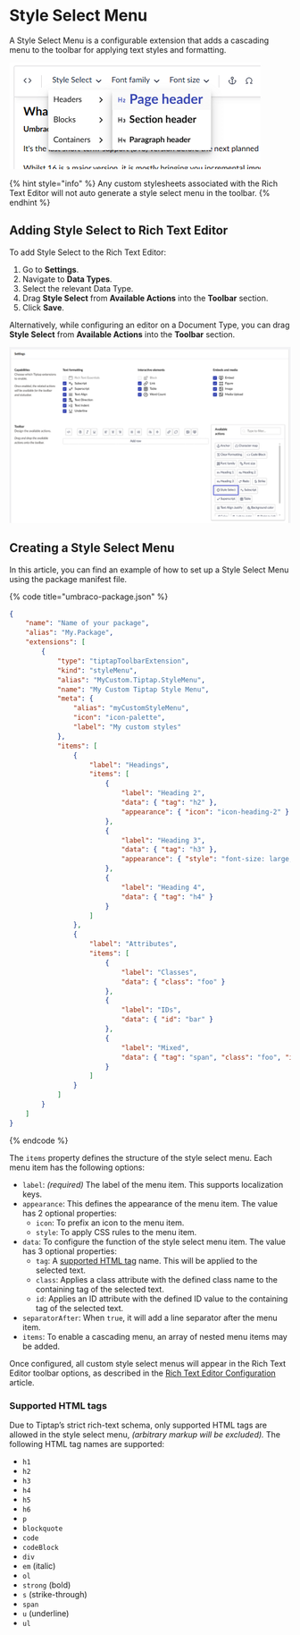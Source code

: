 # Style Select Menu

A Style Select Menu is a configurable extension that adds a cascading menu to the toolbar for applying text styles and formatting.

![Rich Text Editor cascading style menu](images/rte-tiptap-stylemenu.png)

{% hint style="info" %}
Any custom stylesheets associated with the Rich Text Editor will not auto generate a style select menu in the toolbar.
{% endhint %}

## Adding Style Select to Rich Text Editor

To add Style Select to the Rich Text Editor:

1. Go to **Settings**.
2. Navigate to **Data Types**.
3. Select the relevant Data Type.
4. Drag **Style Select** from **Available Actions** into the **Toolbar** section.
5. Click **Save**.

Alternatively, while configuring an editor on a Document Type, you can drag **Style Select** from **Available Actions** into the **Toolbar** section.

![Adding Style Select to the Rich Text Editor](images/adding-style-select-to-toolbar.png)

## Creating a Style Select Menu

In this article, you can find an example of how to set up a Style Select Menu using the package manifest file.

{% code title="umbraco-package.json" %}
```json
{
    "name": "Name of your package",
    "alias": "My.Package",
    "extensions": [
        {
            "type": "tiptapToolbarExtension",
            "kind": "styleMenu",
            "alias": "MyCustom.Tiptap.StyleMenu",
            "name": "My Custom Tiptap Style Menu",
            "meta": {
                "alias": "myCustomStyleMenu",
                "icon": "icon-palette",
                "label": "My custom styles"
            },
            "items": [
                {
                    "label": "Headings",
                    "items": [
                        {
                            "label": "Heading 2",
                            "data": { "tag": "h2" },
                            "appearance": { "icon": "icon-heading-2" }
                        },
                        {
                            "label": "Heading 3",
                            "data": { "tag": "h3" },
                            "appearance": { "style": "font-size: large;" }
                        },
                        {
                            "label": "Heading 4",
                            "data": { "tag": "h4" }
                        }
                    ]
                },
                {
                    "label": "Attributes",
                    "items": [
                        {
                            "label": "Classes",
                            "data": { "class": "foo" }
                        },
                        { 
                            "label": "IDs",
                            "data": { "id": "bar" }
                        },
                        {
                            "label": "Mixed",
                            "data": { "tag": "span", "class": "foo", "id": "bar" }
                        }
                    ]
                }
            ]
        }
    ]
}
```
{% endcode %}

The `items` property defines the structure of the style select menu. Each menu item has the following options:

- `label`: _(required)_ The label of the menu item. This supports localization keys.
- `appearance`: This defines the appearance of the menu item. The value has 2 optional properties:
  - `icon`: To prefix an icon to the menu item.
  - `style`: To apply CSS rules to the menu item.
- `data`: To configure the function of the style select menu item. The value has 3 optional properties:
  - `tag`: A [supported HTML tag](#supported-html-tags) name. This will be applied to the selected text.
  - `class`: Applies a class attribute with the defined class name to the containing tag of the selected text.
  - `id`: Applies an ID attribute with the defined ID value to the containing tag of the selected text.
- `separatorAfter`: When `true`, it will add a line separator after the menu item.
- `items`: To enable a cascading menu, an array of nested menu items may be added.

Once configured, all custom style select menus will appear in the Rich Text Editor toolbar options, as described in the [Rich Text Editor Configuration](configuration.md) article.

### Supported HTML tags

Due to Tiptap’s strict rich-text schema, only supported HTML tags are allowed in the style select menu, _(arbitrary markup will be excluded)._ The following HTML tag names are supported:

- `h1`
- `h2`
- `h3`
- `h4`
- `h5`
- `h6`
- `p`
- `blockquote`
- `code`
- `codeBlock`
- `div`
- `em` (italic)
- `ol`
- `strong` (bold)
- `s` (strike-through)
- `span`
- `u` (underline)
- `ul`
